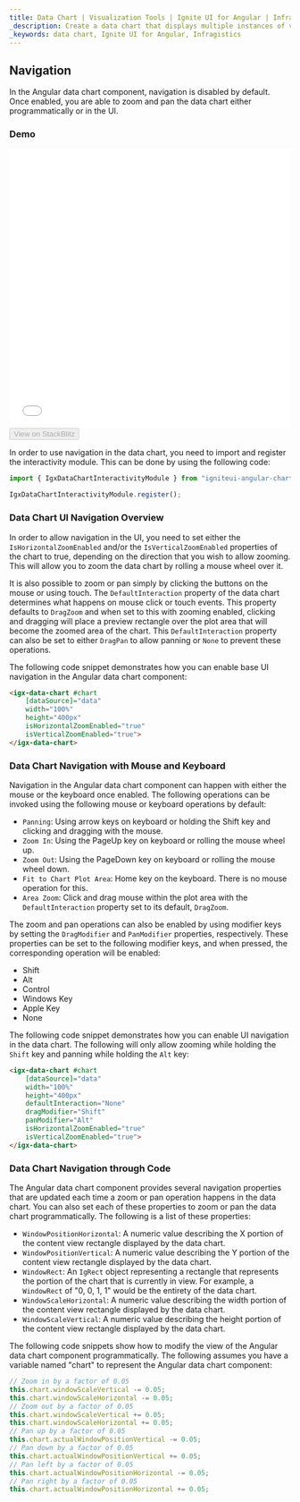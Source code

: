 ```yaml
---
title: Data Chart | Visualization Tools | Ignite UI for Angular | Infragistics | Navigation
_description: Create a data chart that displays multiple instances of visual elements in the same plot area in order to create composite chart views.
_keywords: data chart, Ignite UI for Angular, Infragistics
---
```


## Navigation

In the Angular data chart component, navigation is disabled by default. Once enabled, you are able to zoom and pan the data chart either programmatically or in the UI.

### Demo

<div class="sample-container loading" style="height: 500px">
    <iframe id="data-chart-navigation-iframe" src='{environment:demosBaseUrl}/charts/data-chart-navigation' width="100%" height="100%" seamless frameBorder="0" onload="onXPlatSampleIframeContentLoaded(this);"></iframe>
</div>
<div>
    <button data-localize="stackblitz" disabled class="stackblitz-btn" data-iframe-id="data-chart-navigation-iframe" data-demos-base-url="{environment:demosBaseUrl}">View on StackBlitz
    </button>
</div>

<div class="divider--half"></div>

In order to use navigation in the data chart, you need to import and register the interactivity module. This can be done by using the following code:

```typescript
import { IgxDataChartInteractivityModule } from "igniteui-angular-charts/ES5/igx-data-chart-interactivity-module";

IgxDataChartInteractivityModule.register();
```

### Data Chart UI Navigation Overview

In order to allow navigation in the UI, you need to set either the `IsHorizontalZoomEnabled` and/or the `IsVerticalZoomEnabled` properties of the chart to true, depending on the direction that you wish to allow zooming. This will allow you to zoom the data chart by rolling a mouse wheel over it.

It is also possible to zoom or pan simply by clicking the buttons on the mouse or using touch. The `DefaultInteraction` property of the data chart determines what happens on mouse click or touch events. This property defaults to `DragZoom` and when set to this with zooming enabled, clicking and dragging will place a preview rectangle over the plot area that will become the zoomed area of the chart. This `DefaultInteraction` property can also be set to either `DragPan` to allow panning or `None` to prevent these operations.

The following code snippet demonstrates how you can enable base UI navigation in the Angular data chart component:

```html
<igx-data-chart #chart
    [dataSource]="data"
    width="100%"
    height="400px"
    isHorizontalZoomEnabled="true"
    isVerticalZoomEnabled="true">
</igx-data-chart>
```

### Data Chart Navigation with Mouse and Keyboard

Navigation in the Angular data chart component can happen with either the mouse or the keyboard once enabled. The following operations can be invoked using the following mouse or keyboard operations by default:

-   `Panning`: Using arrow keys on keyboard or holding the Shift key and clicking and dragging with the mouse.
-   `Zoom In`: Using the PageUp key on keyboard or rolling the mouse wheel up.
-   `Zoom Out`: Using the PageDown key on keyboard or rolling the mouse wheel down.
-   `Fit to Chart Plot Area`: Home key on the keyboard. There is no mouse operation for this.
-   `Area Zoom`: Click and drag mouse within the plot area with the `DefaultInteraction` property set to its default, `DragZoom`.

The zoom and pan operations can also be enabled by using modifier keys by setting the `DragModifier` and `PanModifier` properties, respectively. These properties can be set to the following modifier keys, and when pressed, the corresponding operation will be enabled:

-   Shift
-   Alt
-   Control
-   Windows Key
-   Apple Key
-   None

The following code snippet demonstrates how you can enable UI navigation in the data chart. The following will only allow zooming while holding the `Shift` key and panning while holding the `Alt` key:

```html
<igx-data-chart #chart
    [dataSource]="data"
    width="100%"
    height="400px"
    defaultInteraction="None"
    dragModifier="Shift"
    panModifier="Alt"
    isHorizontalZoomEnabled="true"
    isVerticalZoomEnabled="true">
</igx-data-chart>
```

<!-- ### Chart Navigation with Overview Plus Detail Pane

In the `Ig$DataChart` control, there is an overlaid control that allows navigation. This control supports a preview of most supported series types as well as all navigation methods described above. This overlay is the overview plus detail pane, and it can be enabled by setting the `overviewPlusDetailPaneVisibility` property.

The following is a summary of the operations a user can carry out with the overview plus detail pane:

- `Zoom a chart incrementally`: Use the mouse wheel or the zoom in/out buttons of the overview plus detail pane.
- `Zoom a chart to a specific level`: Use the zoom slider of the overview plus detail pane.
- `Reset a chart to 100% zoom level`: Use the zoom reset button of the overview plus detail pane.
- `Pan chart in all directions`: Click and drag the window rectangle inside of the preview plot area on the overview plus detail pane.
- `Pan to a specific region of the chart`: Clicking outside of the window rectangle inside of the preview area will move the window rectangle to that area.
- `Change mouse drag interaction in the chart`: Use the cursor button on the overview plus detail pane. This will switch between panning and drag zooming with the mouse.

The following code snippet demonstrates how to enable the overview plus detail pane:

```html
// TODO
```

```tsx
<IgrDataChart dataSource={this.data}
    width="100%"
    height="400px"
    overviewPlusDetailPaneVisibility="Visible">
</IgrDataChart>
``` -->

### Data Chart Navigation through Code

The Angular data chart component provides several navigation properties that are updated each time a zoom or pan operation happens in the data chart. You can also set each of these properties to zoom or pan the data chart programmatically. The following is a list of these properties:

-   `WindowPositionHorizontal`: A numeric value describing the X portion of the content view rectangle displayed by the data chart.
-   `WindowPositionVertical`: A numeric value describing the Y portion of the content view rectangle displayed by the data chart.
-   `WindowRect`: An `IgRect` object representing a rectangle that represents the portion of the chart that is currently in view. For example, a `WindowRect` of "0, 0, 1, 1" would be the entirety of the data chart.
-   `WindowScaleHorizontal`: A numeric value describing the width portion of the content view rectangle displayed by the data chart.
-   `WindowScaleVertical`: A numeric value describing the height portion of the content view rectangle displayed by the data chart.

The following code snippets show how to modify the view of the Angular data chart component programmatically. The following assumes you have a variable named "chart" to represent the Angular data chart component:

```typescript
// Zoom in by a factor of 0.05
this.chart.windowScaleVertical -= 0.05;
this.chart.windowScaleHorizontal -= 0.05;
// Zoom out by a factor of 0.05
this.chart.windowScaleVertical += 0.05;
this.chart.windowScaleHorizontal += 0.05;
// Pan up by a factor of 0.05
this.chart.actualWindowPositionVertical -= 0.05;
// Pan down by a factor of 0.05
this.chart.actualWindowPositionVertical += 0.05;
// Pan left by a factor of 0.05
this.chart.actualWindowPositionHorizontal -= 0.05;
// Pan right by a factor of 0.05
this.chart.actualWindowPositionHorizontal += 0.05;
```
